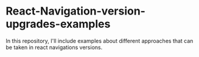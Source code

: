 # React-Navigation-version-upgrades-examples
In this repository, I'll include examples about different approaches that can be taken in react navigations versions.
